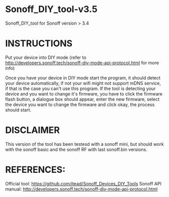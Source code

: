 # Sonoff_DIY_tool-v3.5
Sonoff_DIY_tool for Sonoff version > 3.4

# INSTRUCTIONS

Put your device into DIY mode (refer to http://developers.sonoff.tech/sonoff-diy-mode-api-protocol.html for more info)

Once you have your device in DIY mode start the program, it should detect your device automatically, if not your wifi might not support mDNS service, if that is the case you can't use this program.
If the tool is detecting your device and you want to change it's firmware, you have to click the firmware flash button, a dialogue box should appear, enter the new firmware, select the device you want to change the firmware and click okay, the process should start.

# DISCLAIMER

This version of the tool has been testesd with a sonoff mini, but should work with the sonoff basic and the sonoff RF with last sonoff.bin versions.

# REFERENCES:
Official tool: https://github.com/itead/Sonoff_Devices_DIY_Tools
Sonoff API manual: http://developers.sonoff.tech/sonoff-diy-mode-api-protocol.html
